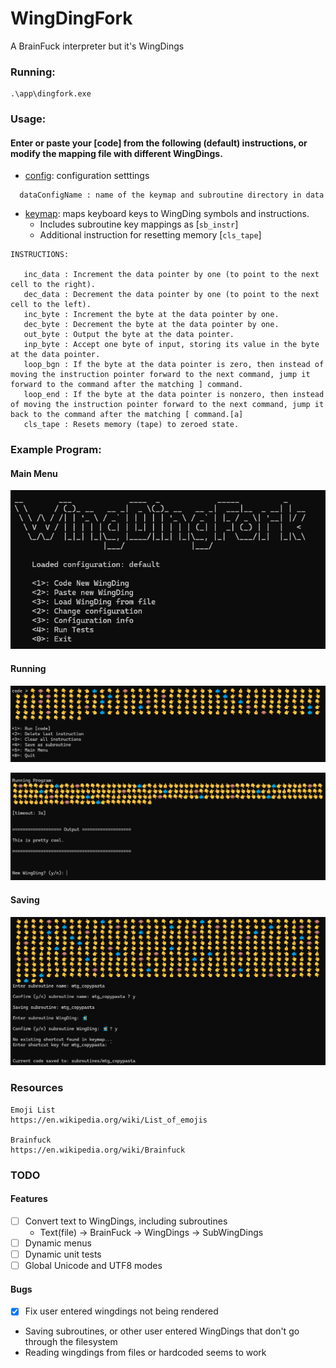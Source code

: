 # WingDingFork
A BrainFuck interpreter but it's WingDings

### Running:
```
.\app\dingfork.exe
```

### Usage:

#### Enter or paste your [code] from the following (default) instructions, or modify the mapping file with different WingDings.
* [config](./dingfork/data/config.yml): configuration setttings
```
  dataConfigName : name of the keymap and subroutine directory in data
```
* [keymap](./dingfork/data/default/keymap): maps keyboard keys to WingDing symbols and instructions.
   * Includes subroutine key mappings as [`sb_instr`] 
   * Additional instruction for resetting memory [`cls_tape`]
```
INSTRUCTIONS:
   
   inc_data : Increment the data pointer by one (to point to the next cell to the right).
   dec_data : Decrement the data pointer by one (to point to the next cell to the left).
   inc_byte : Increment the byte at the data pointer by one.
   dec_byte : Decrement the byte at the data pointer by one.
   out_byte : Output the byte at the data pointer.
   inp_byte : Accept one byte of input, storing its value in the byte at the data pointer.
   loop_bgn : If the byte at the data pointer is zero, then instead of moving the instruction pointer forward to the next command, jump it forward to the command after the matching ] command.
   loop_end : If the byte at the data pointer is nonzero, then instead of moving the instruction pointer forward to the next command, jump it back to the command after the matching [ command.[a]
   cls_tape : Resets memory (tape) to zeroed state.

```

### Example Program:

#### Main Menu
![Example2](./ref/example1.png)

#### Running
![Example1](./ref/example2.png)


![Example1](./ref/example3.png)

#### Saving
![Example1](./ref/example4.png)

### Resources
```
Emoji List
https://en.wikipedia.org/wiki/List_of_emojis

Brainfuck
https://en.wikipedia.org/wiki/Brainfuck
```
### TODO
#### Features
- [ ] Convert text to WingDings, including subroutines
  - Text(file) -> BrainFuck -> WingDings -> SubWingDings
- [ ] Dynamic menus
- [ ] Dynamic unit tests
- [ ] Global Unicode and UTF8 modes 
#### Bugs
- [x] Fix user entered wingdings not being rendered
 - Saving subroutines, or other user entered WingDings that don't go through the filesystem
 - Reading wingdings from files or hardcoded seems to work 

